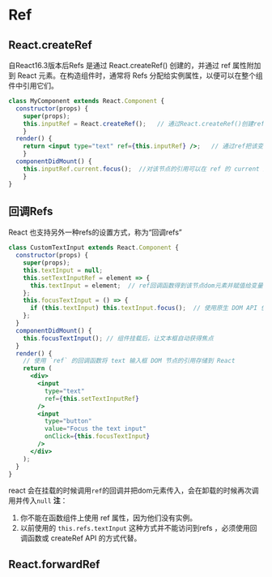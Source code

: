 # Ref
## React.createRef
自React16.3版本后Refs 是通过 React.createRef() 创建的，并通过 ref 属性附加到 React 元素。在构造组件时，通常将 Refs 分配给实例属性，以便可以在整个组件中引用它们。
``` jsx
class MyComponent extends React.Component {
  constructor(props) {
    super(props);
    this.inputRef = React.createRef();   // 通过React.createRef()创建ref，并把它赋值给一个变量
    }
  render() {
    return <input type="text" ref={this.inputRef} />;   // 通过ref把该变量挂载到dom节点上
    }
  componentDidMount() {
    this.inputRef.current.focus();  //对该节点的引用可以在 ref 的 current 属性中被访问。 
    }
}
```
## 回调Refs
React 也支持另外一种refs的设置方式，称为“回调refs”
```jsx
class CustomTextInput extends React.Component {
  constructor(props) {
    super(props);
    this.textInput = null;
    this.setTextInputRef = element => {
      this.textInput = element;  // ref回调函数得到该节点dom元素并赋值给变量
    };
    this.focusTextInput = () => {
      if (this.textInput) this.textInput.focus();  // 使用原生 DOM API 使 text 输入框获得焦点
    };
  }
  componentDidMount() {
    this.focusTextInput(); // 组件挂载后，让文本框自动获得焦点
  }
  render() {
    // 使用 `ref` 的回调函数将 text 输入框 DOM 节点的引用存储到 React
    return (
      <div>
        <input
          type="text"
          ref={this.setTextInputRef}
        />
        <input
          type="button"
          value="Focus the text input"
          onClick={this.focusTextInput}
        />
      </div>
    );
  }
}
```
react 会在挂载的时候调用`ref`的回调并把dom元素传入，会在卸载的时候再次调用并传入`null`
**注**： 
1. 你不能在函数组件上使用 ref 属性，因为他们没有实例。
2. 以前使用的 `this.refs.textInput` 这种方式并不能访问到refs ，必须使用回调函数或 createRef API 的方式代替。

## React.forwardRef


